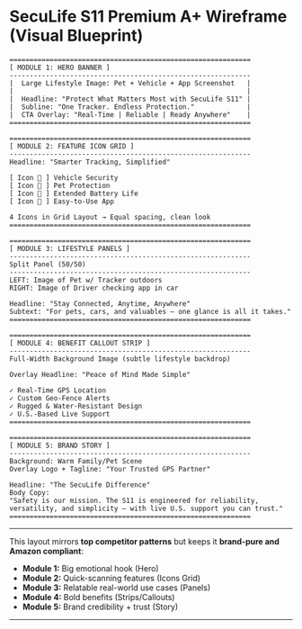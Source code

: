 # **SecuLife S11 Premium A+ Wireframe (Visual Blueprint)**

```
============================================================
[ MODULE 1: HERO BANNER ]
------------------------------------------------------------
|  Large Lifestyle Image: Pet + Vehicle + App Screenshot   |
|                                                          |
|  Headline: "Protect What Matters Most with SecuLife S11" |
|  Subline: "One Tracker. Endless Protection."             |
|  CTA Overlay: "Real-Time | Reliable | Ready Anywhere"    |
============================================================

============================================================
[ MODULE 2: FEATURE ICON GRID ]
------------------------------------------------------------
Headline: "Smarter Tracking, Simplified"

[ Icon 🚗 ] Vehicle Security
[ Icon 🐾 ] Pet Protection
[ Icon 🔋 ] Extended Battery Life
[ Icon 📱 ] Easy-to-Use App

4 Icons in Grid Layout → Equal spacing, clean look
============================================================

============================================================
[ MODULE 3: LIFESTYLE PANELS ]
------------------------------------------------------------
Split Panel (50/50)
------------------------------------------------------------
LEFT: Image of Pet w/ Tracker outdoors
RIGHT: Image of Driver checking app in car

Headline: "Stay Connected, Anytime, Anywhere"
Subtext: "For pets, cars, and valuables — one glance is all it takes."
============================================================

============================================================
[ MODULE 4: BENEFIT CALLOUT STRIP ]
------------------------------------------------------------
Full-Width Background Image (subtle lifestyle backdrop)

Overlay Headline: "Peace of Mind Made Simple"

✓ Real-Time GPS Location  
✓ Custom Geo-Fence Alerts  
✓ Rugged & Water-Resistant Design  
✓ U.S.-Based Live Support
============================================================

============================================================
[ MODULE 5: BRAND STORY ]
------------------------------------------------------------
Background: Warm Family/Pet Scene
Overlay Logo + Tagline: "Your Trusted GPS Partner"

Headline: "The SecuLife Difference"
Body Copy:
"Safety is our mission. The S11 is engineered for reliability, 
versatility, and simplicity — with live U.S. support you can trust."
============================================================
```

---

This layout mirrors **top competitor patterns** but keeps it **brand-pure and Amazon compliant**:

* **Module 1:** Big emotional hook (Hero)
* **Module 2:** Quick-scanning features (Icons Grid)
* **Module 3:** Relatable real-world use cases (Panels)
* **Module 4:** Bold benefits (Strips/Callouts)
* **Module 5:** Brand credibility + trust (Story)

---
